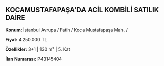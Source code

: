 ## KOCAMUSTAFAPAŞA'DA ACİL KOMBİLİ SATILIK DAİRE

**Konum:** İstanbul Avrupa / Fatih / Koca Mustafapaşa Mah. /

**Fiyat:** 4.250.000 TL

**Özellikler:** 3+1 | 130 m² | 5. Kat

**İlan Numarası:** P43145404
